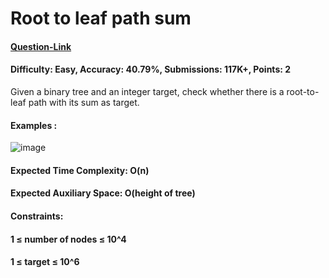 # Root to leaf path sum
#### [Question-Link](https://www.geeksforgeeks.org/problems/root-to-leaf-path-sum/1)
#### Difficulty: Easy, Accuracy: 40.79%, Submissions: 117K+, Points: 2
Given a binary tree and an integer target, check whether there is a root-to-leaf path with its sum as target.

#### Examples :
![image](https://github.com/user-attachments/assets/e5d161f6-ab78-45f1-925f-e8a7b6cbecbb)

#### Expected Time Complexity: O(n)
#### Expected Auxiliary Space: O(height of tree)

#### Constraints:
#### 1 ≤ number of nodes ≤ 10^4
#### 1 ≤ target ≤ 10^6
